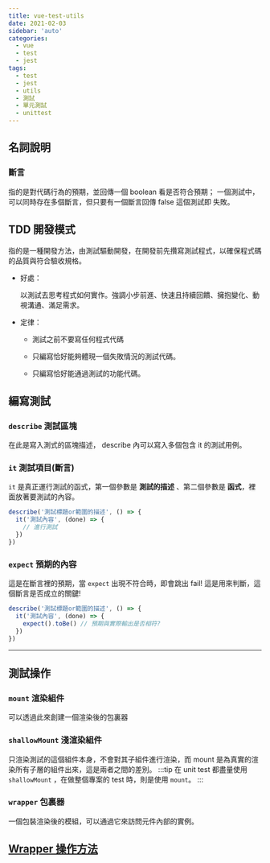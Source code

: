 ```yaml
---
title: vue-test-utils
date: 2021-02-03
sidebar: 'auto'
categories:
  - vue
  - test
  - jest
tags:
  - test
  - jest
  - utils
  - 測試
  - 單元測試
  - unittest
---
```


## 名詞說明

### 斷言

指的是對代碼行為的預期，並回傳一個 boolean 看是否符合預期；
一個測試中，可以同時存在多個斷言，但只要有一個斷言回傳 false 這個測試即 失敗。

## TDD 開發模式

指的是一種開發方法，由測試驅動開發，在開發前先攢寫測試程式，以確保程式碼的品質與符合驗收規格。

- 好處：

  以測試去思考程式如何實作。強調小步前進、快速且持續回饋、擁抱變化、動視溝通、滿足需求。

- 定律：

  - 測試之前不要寫任何程式代碼

  - 只編寫恰好能夠體現一個失敗情況的測試代碼。

  - 只編寫恰好能通過測試的功能代碼。

## 編寫測試

### `describe` 測試區塊

在此是寫入測式的區塊描述， describe 內可以寫入多個包含 it 的測試用例。

### `it` 測試項目(斷言)

`it` 是真正運行測試的函式，第一個參數是 **測試的描述** 、第二個參數是 **函式**，裡面放著要測試的內容。

```js {2-4}
describe('測試標題or範圍的描述', () => {
  it('測試內容', (done) => {
    // 進行測試
  })
})
```

### `expect` 預期的內容

這是在斷言裡的預期，當 `expect` 出現不符合時，即會跳出 fail!
這是用來判斷，這個斷言是否成立的關鍵!

```js {3}
describe('測試標題or範圍的描述', () => {
  it('測試內容', (done) => {
    expect().toBe() // 預期與實際輸出是否相符?
  })
})
```

---

## 測試操作

### `mount` 渲染組件

可以透過此來創建一個渲染後的包裏器

### `shallowMount` 淺渲染組件

只渲染測試的這個組件本身，不會對其子組件進行渲染，而 mount 是為真實的渲染所有子層的組件出來，這是兩者之間的差別。
:::tip
在 unit test 都盡量使用 `shallowMount` ，在做整個專案的 test 時，則是使用 `mount`。
:::

### `wrapper` 包裏器

一個包裝渲染後的模組，可以通過它來訪問元件內部的實例。

## [Wrapper 操作方法](./wrapperApi.md)
